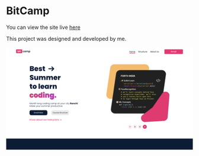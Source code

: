 # BitCamp

You can view the site live [here](https://bitcamp.info)

This project was designed and developed by me.

![alt text](https://raw.githubusercontent.com/navjeet-py/BitCamp/main/view.png)
